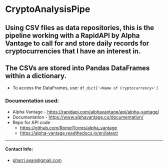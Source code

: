 # CryptoAnalysisPipe

## Using CSV files as data repositories, this is the pipeline working with a RapidAPI by Alpha Vantage to call for and store daily records for cryptocurrencies that I have an interest in.

## The CSVs are stored into Pandas DataFrames within a dictionary.
* To access the DataFrames, use: `df_dict['<Name of Cryptocurrency>']`

### Documentation used:
* Alpha Vantage - https://rapidapi.com/alphavantage/api/alpha-vantage/
* Documentation - https://www.alphavantage.co/documentation/
* Repo for API code  
  * https://github.com/RomelTorres/alpha_vantage
  * https://alpha-vantage.readthedocs.io/en/latest/

- - - -
  
#### Contact Info:
  * pharri.sean@gmail.com


